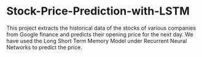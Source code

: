 # Stock-Price-Prediction-with-LSTM
This project extracts the historical data of the stocks of various companies from Google finance and predicts their opening price for the next day. We have used the Long Short Term Memory Model under Recurrent Neural Networks to predict the price.
